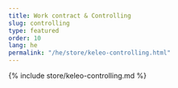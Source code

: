 ```yaml
---
title: Work contract & Controlling
slug: controlling
type: featured
order: 10
lang: he
permalink: "/he/store/keleo-controlling.html"
---
```


{% include store/keleo-controlling.md %}
 
